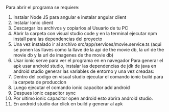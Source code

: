 Para abrir el programa se requiere:
1. Instalar Node JS para angular e instalar angular client
2. Instalar Ionic client
3. Descargar los archivos y copiarlos al Usuario de tu PC
4. Abrir la carpeta con visual studio code y en la terminal ejecutar npm install para las dependencias del proyecto
5. Una vez instalado ir al archivo src/app/services/movie.service.ts (aqui se ponen las llaves como la llave de la api de the movie db, la url de the movie db y la url de imagenes de the movie db)
6. Usar ionic serve para ver el programa en en navegador
Para generar el apk usar android studio, instalar las dependencias de jdk de java en android studio generar las variables de entorno y una vez creadas:
1. Dentro del codigo en visual studio ejecutar el comando ionic build para la carpeta de produccion
2. Luego ejecutar el comando ionic capacitor add android
3. Despues ionic capacitor sync
4. Por ultimo ionic capacitor open android esto abrira android studio.
5. En android studio dar click en build y generar al apk 
